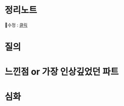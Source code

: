 # 정리노트
🐰수정 : [클릭](https://github.com/YunSuJeong/BOOK/blob/main/network/%EB%AA%A8%EB%91%90%EC%9D%98%20%EB%84%A4%ED%8A%B8%EC%9B%8C%ED%81%AC(Network%20for%20everyone)/chap3.%20%EB%AC%BC%EB%A6%AC%EA%B3%84%EC%B8%B5.md)

# 질의


# 느낀점 or 가장 인상깊었던 파트


# 심화
